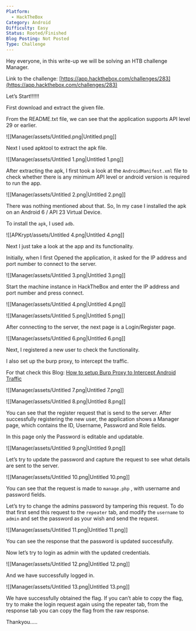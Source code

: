```yaml
---
Platform:
  - HackTheBox
Category: Android
Difficulty: Easy
Status: Rooted/Finished
Blog Posting: Not Posted
Type: Challenge
---
```

Hey everyone, in this write-up we will be solving an HTB challenge Manager.

Link to the challenge: [https://app.hackthebox.com/challenges/283](https://app.hackthebox.com/challenges/283)

  

Let’s Start!!!!!!

  

First download and extract the given file.

From the README.txt file, we can see that the application supports API level 29 or earlier.

![[Manager/assets/Untitled.png|Untitled.png]]

Next I used apktool to extract the apk file.

![[Manager/assets/Untitled 1.png|Untitled 1.png]]

After extracting the apk, I first took a look at the `AndroidManifest.xml` file to check whether there is any minimum API level or android version is required to run the app.

![[Manager/assets/Untitled 2.png|Untitled 2.png]]

There was nothing mentioned about that. So, In my case I installed the apk on an Android 6 / API 23 Virtual Device.

To install the `apk`, I used `adb`.

![[APKrypt/assets/Untitled 4.png|Untitled 4.png]]

Next I just take a look at the app and its functionality.

Initially, when I first Opened the application, it asked for the IP address and port number to connect to the server.

![[Manager/assets/Untitled 3.png|Untitled 3.png]]

Start the machine instance in HackTheBox and enter the IP address and port number and press connect.

![[Manager/assets/Untitled 4.png|Untitled 4.png]]

![[Manager/assets/Untitled 5.png|Untitled 5.png]]

After connecting to the server, the next page is a Login/Register page.

![[Manager/assets/Untitled 6.png|Untitled 6.png]]

Next, I registered a new user to check the functionality.

I also set up the burp proxy, to intercept the traffic.

For that check this Blog: [How to setup Burp Proxy to Intercept Android Traffic](https://www.notion.so/BurpSuite-Proxy-Setup-for-android-46c60fee75134fc98dc7e6c2b9599039?pvs=21)

![[Manager/assets/Untitled 7.png|Untitled 7.png]]

![[Manager/assets/Untitled 8.png|Untitled 8.png]]

You can see that the register request that is send to the server. After successfully registering the new user, the application shows a Manager page, which contains the ID, Username, Password and Role fields.

In this page only the Password is editable and updatable.

![[Manager/assets/Untitled 9.png|Untitled 9.png]]

Let’s try to update the password and capture the request to see what details are sent to the server.

![[Manager/assets/Untitled 10.png|Untitled 10.png]]

You can see that the request is made to `manage.php` , with username and password fields.

Let’s try to change the admins password by tampering this request. To do that first send this request to the `repeater` tab, and modify the `username` to `admin` and set the password as your wish and send the request.

![[Manager/assets/Untitled 11.png|Untitled 11.png]]

You can see the response that the password is updated successfully.

Now let’s try to login as admin with the updated credentials.

![[Manager/assets/Untitled 12.png|Untitled 12.png]]

And we have successfully logged in.

![[Manager/assets/Untitled 13.png|Untitled 13.png]]

We have successfully obtained the flag. If you can’t able to copy the flag, try to make the login request again using the repeater tab, from the response tab you can copy the flag from the raw response.

  

Thankyou…..